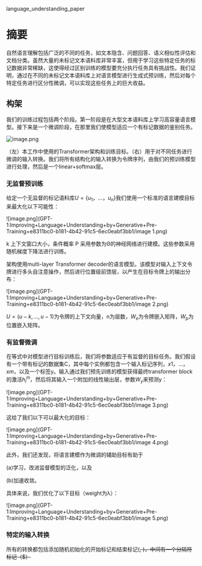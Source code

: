 language_understanding_paper

# 摘要

自然语言理解包括广泛的不同的任务，如文本隐含、问题回答、语义相似性评估和文档分类。虽然大量的未标记文本语料库非常丰富，但用于学习这些特定任务的标记数据非常稀缺，这使得经过区别训练的模型要充分执行任务具有挑战性。我们证明，通过在不同的未标记文本语料库上对语言模型进行生成式预训练，然后对每个特定任务进行区分性微调，可以实现这些任务上的巨大收益。

## 构架

我们的训练过程包括两个阶段。第一阶段是在大型文本语料库上学习高容量语言模型。接下来是一个微调阶段，在那里我们使模型适应一个有标记数据的鉴别任务。

![image.png](GPT-1:Improving+Language+Understanding+by+Generative+Pre-Training+e8311bc0-b181-4b42-91c5-6ec0eabf3bb1/image.png)

（左）本工作中使用的Transformer架构和训练目标。（右）用于对不同任务进行微调的输入转换。我们将所有结构化的输入转换为令牌序列，由我们的预训练模型进行处理，然后是一个linear+softmax层。

### 无监督预训练

给定一个无监督的标记语料库$U = \{u_1，…，u_n\}$我们使用一个标准的语言建模目标来最大化以下可能性：

![image.png](GPT-1:Improving+Language+Understanding+by+Generative+Pre-Training+e8311bc0-b181-4b42-91c5-6ec0eabf3bb1/image 1.png)

k 上下文窗口大小，条件概率 P 采用参数为Θ的神经网络进行建模。这些参数采用随机梯度下降法进行训练。

架构使用multi-layer Transformer decoder的语言模型。该模型对输入上下文令牌进行多头自注意操作，然后进行位置级前馈层，以产生在目标令牌上的输出分布：

![image.png](GPT-1:Improving+Language+Understanding+by+Generative+Pre-Training+e8311bc0-b181-4b42-91c5-6ec0eabf3bb1/image 2.png)

$U = (u−k, . . . , u−1)$为令牌的上下文向量，n为层数，$W_e$为令牌嵌入矩阵，$W_p$为位置嵌入矩阵。

### 有监督微调

在等式中对模型进行目标训练后，我们将参数适应于有监督的目标任务。我们假设有一个带有标记的数据集C，其中每个实例都包含一个输入标记序列，$x1，…，xm，$以及一个标签y。输入通过我们预先训练的模型获得最终transformer block的激活$h^m_l$，然后将其输入一个附加的线性输出层，参数$W_y$来预测y：

![image.png](GPT-1:Improving+Language+Understanding+by+Generative+Pre-Training+e8311bc0-b181-4b42-91c5-6ec0eabf3bb1/image 3.png)

这给了我们以下可以最大化的目标：

![image.png](GPT-1:Improving+Language+Understanding+by+Generative+Pre-Training+e8311bc0-b181-4b42-91c5-6ec0eabf3bb1/image 4.png)

此外，我们还发现，将语言建模作为微调的辅助目标有助于

(a)学习，改进监督模型的泛化，以及

(b)加速收敛。

具体来说，我们优化了以下目标（weight为λ）：

![image.png](GPT-1:Improving+Language+Understanding+by+Generative+Pre-Training+e8311bc0-b181-4b42-91c5-6ec0eabf3bb1/image 5.png)

### 特定的输入转换

所有的转换都包括添加随机初始化的开始标记和结束标记(<s>, <e>)，中间有一个分隔符标记（$）



